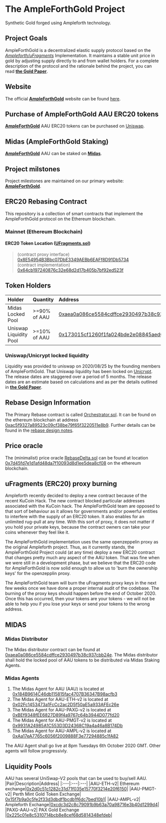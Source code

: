 # The AmpleForthGold Project  

Synthetic Gold forged using Ampleforth technology.

## Project Goals
AmpleForthGold is a decentralized elastic supply protocol based on the [*Ampleforth/uFragments*](https://github.com/ampleforth/uFragments) Implementation. It maintains a stable unit price in gold by adjusting supply directly to and from wallet holders. For a complete description of the protocol and the rationale behind the project, you can read [**the Gold Paper**](https://raw.githubusercontent.com/AmpleForthGold/AmpleForthGold/master/TheGoldPaper.pdf).

## Website
The official [**AmpleForthGold**](https://afgold.org/) website can be found [here](https://afgold.org/). 

## Purchase of AmpleForthGold AAU ERC20 tokens
[**AmpleForthGold**](https://afgold.org/) AAU ERC20 tokens can be purchased on [Uniswap](https://app.uniswap.org/#/swap?outputCurrency=0x8E54954B3Bbc07DbE3349AEBb6EAFf8D91Db5734). 

## Midas (AmpleForthGold Staking)
[**AmpleForthGold**](https://afgold.org/) AAU can be staked on [**Midas**](https://www.afgold.org/staking).

## Project milstones
Project milestones are maintained on our primary website: [**AmpleForthGold**](https://www.afgold.org/roadmap).

## ERC20 Rebasing Contract
This repository is a collection of smart contracts that implement the AmpleForthGold protocol on the Ethereum blockchain.
### Mainnet (Ethereum Blockchain)
#### ERC20 Token Location ([UFragments.sol](https://github.com/AmpleForthGold/uFragments/blob/master/contracts/UFragments.sol))
> (contract proxy interface) [0x8E54954B3Bbc07DbE3349AEBb6EAFf8D91Db5734](https://etherscan.io/address/0x8E54954B3Bbc07DbE3349AEBb6EAFf8D91Db5734)<br>
> (contract implementation) [0x64cb197240876c32e68d2d17b405b7bf92ed523f](https://etherscan.io/address/0x64cb197240876c32e68d2d17b405b7bf92ed523f)

## Token Holders
|Holder|Quantity|Address|
|:---|:---|:---|
|Midas Locked Pool| >=90% of AAU| [0xaea0a086ce5584cdffce2930497b38c937cbb24e](https://etherscan.io/token/0x8E54954B3Bbc07DbE3349AEBb6EAFf8D91Db5734?a=0xaea0a086ce5584cdffce2930497b38c937cbb24e)|
|Uniswap Liquidity Pool | >=10% of AAU| [	0x173015cf1260f1fa024bde2e08845aed61c99e3b](https://etherscan.io/token/0x8E54954B3Bbc07DbE3349AEBb6EAFf8D91Db5734?a=0x173015cf1260f1fa024bde2e08845aed61c99e3b)|

### Uniswap/Unicrypt locked liquidity
Liquidity was provided to uniswap on 2020/08/25 by the founding members of AmpleForthGold. That Uniswap liquidity has been locked on [Unicrypt](https://unicrypt.network/uniswap-browser/pair/0x2d0C51C1282c31d71F035E15770f3214e20F6150). The release dates are staggered over a period of 5 months. The release dates are an estimate based on calculations and as per the details outlined in [**the Gold Paper**](https://raw.githubusercontent.com/AmpleForthGold/AmpleForthGold/master/TheGoldPaper.pdf).

## Rebase Design Information
The Primary Rebase contract is called [Orchestrator.sol](https://github.com/AmpleForthGold/uFragments/blob/master/contracts/Orchestrator.sol). It can be found on the ethereum blockchain at address [0xac5f9327a89523c09cf38be79f65f3220511e8b9](https://etherscan.io/address/0xac5f9327a89523c09cf38be79f65f3220511e8b9). Further details can be found in the [rebase design notes](https://raw.githubusercontent.com/AmpleForthGold/AmpleForthGold/master/ReBasePaper.pdf). 

## Price oracle
The (minimalist) price oracle [RebaseDelta.sol](https://github.com/AmpleForthGold/uFragments/blob/master/contracts/RebaseDelta.sol) can be found at location [0x7d45fd7e1d1afd48da7f10093d8d1ee5dea8cf08](https://etherscan.io/address/0x7d45fd7e1d1afd48da7f10093d8d1ee5dea8cf08) on the ethereum blockchain. 

## uFragments (ERC20) proxy burning
Ampleforth recently decided to deploy a new contract because of the recent KuCoin Hack. The new contract blocked particular addresses associated with the KuCoin hack. The AmpleForthGold team are opposed to that sort of behaviour as it allows for governments and/or powerful entities to interfere with the supply of an ERC20 token. It also enables for an unlimited rug-pull at any time. With this sort of proxy, it does not matter if you hold your private keys, because the contract owners can take your coins whenever they feel like it. 

The AmpleForthGold implementation uses the same openzeppelin proxy as the original Ampleforth project. Thus, as it currently stands, the AmpleForthGold Project could (at any time) deploy a new ERC20 contract that changes pretty much any aspect of the AAU token. That was fine when we were still in a development phase, but we believe that the ERC20 code for AmpleForthGold is now solid enough to allow us to 'burn the ownership keys' for the openzepplin proxy. 

The AmpleForthGold team will burn the uFragments proxy keys in the next few weeks once we have done a proper internal audit of the codebase. The burning of the proxy keys should happen before the end of October 2020. Once this has occurred, then your tokens are your tokens - we will not be able to help you if you lose your keys or send your tokens to the wrong address. 

## MIDAS
### Midas Distributor
The Midas distributor contract can be found at [0xaea0a086ce5584cdffce2930497b38c937cbb24e](https://etherscan.io/address/0xaea0a086ce5584cdffce2930497b38c937cbb24e). The Midas distributor shall hold the locked pool of AAU tokens to be distributed via Midas Staking Agents. 

### Midas Agents
1. The Midas Agent for AAU (AAU) is located at [0x184B9614C46db115815fac4707B36347B98acfb3](https://etherscan.io/address/0x184B9614C46db115815fac4707B36347B98acfb3)
2. The Midas Agent for AAU-ETH-v2 is located at [0x02Fc1453473a1FcCc2ac2D5f50aE5a933AFEc26e](https://etherscan.io/address/0x02Fc1453473a1FcCc2ac2D5f50aE5a933AFEc26e)
2. The Midas Agent for AAU-PAXG-v2 is located at [0xBEf9348fEE6827D89f4a9767c64b3944D077fd20](https://etherscan.io/address/0xBEf9348fEE6827D89f4a9767c64b3944D077fd20)
2. The Midas Agent for AAU-PMGT-v2 is located at [0x9931A24985A1C553D3D24368C19a4a46a8B174Db](https://etherscan.io/address/0x9931A24985A1C553D3D24368C19a4a46a8B174Db)
2. The Midas Agent for AAU-AMPL-v2 is located at [0xAa17eA7765c6056f2009888F3e77294885c1fA82](https://etherscan.io/address/0xAa17eA7765c6056f2009888F3e77294885c1fA82)

The AAU Agent shall go live at 8pm Tuesdays 6th October 2020 GMT. Other agents will follow progressivly. 

## Liquidity Pools
AAU has several UniSwap-V2 pools that can be used to buy/sell AAU.
|Pair|Description|Address|
|:---|:---|:---|
|AAU-ETH-v2| Ethereum exchange|[0x2d0c51c1282c31d71f035e15770f3214e20f6150](https://etherscan.io/address/0x2d0c51c1282c31d71f035e15770f3214e20f6150)|
|AAU-PMGT-v2| Perth Mint Gold Token Exchange| [0x15f7b9a0c5fe2f33d3dbdf1bcdb1f6dc7bed10b1](https://etherscan.io/address/0x15f7b9a0c5fe2f33d3dbdf1bcdb1f6dc7bed10b1)|
|AAU-AMPL-v2| Ampleforth Exchange|[0xcdc3d2c8c79091b9b63a70a98716e3b40d1299d4](https://etherscan.io/address/0xcdc3d2c8c79091b9b63a70a98716e3b40d1299d4)|
|PAXG-AAU-v2| PAX Gold Exchange |[0x225c01e8c5310714bcb8e8cef68d5814348efdeb](https://etherscan.io/address/0x225c01e8c5310714bcb8e8cef68d5814348efdeb)|
